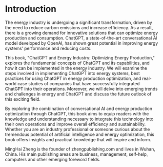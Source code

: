 # Introduction

The energy industry is undergoing a significant transformation, driven by the need to reduce carbon emissions and increase efficiency. As a result, there is a growing demand for innovative solutions that can optimize energy production and consumption. ChatGPT, a state-of-the-art conversational AI model developed by OpenAI, has shown great potential in improving energy systems' performance and reducing costs.

This book, "ChatGPT and Energy Industry: Optimizing Energy Production," explores the fundamental concepts of ChatGPT and its capabilities, and how it can be implemented in the energy industry. We will examine the steps involved in implementing ChatGPT into energy systems, best practices for using ChatGPT in energy production optimization, and real-world case studies of companies that have successfully integrated ChatGPT into their operations. Moreover, we will delve into emerging trends and challenges in energy and ChatGPT and discuss the future outlook of this exciting field.

By exploring the combination of conversational AI and energy production optimization through ChatGPT, this book aims to equip readers with the knowledge and understanding necessary to integrate this technology into their own operations and improve overall efficiency and sustainability. Whether you are an industry professional or someone curious about the tremendous potential of artificial intelligence and energy optimization, this book offers insights and practical knowledge that will inspire and inform.

MingHai Zheng is the founder of zhengpublishing.com and lives in Wuhan, China. His main publishing areas are business, management, self-help, computers and other emerging foreword fields.
